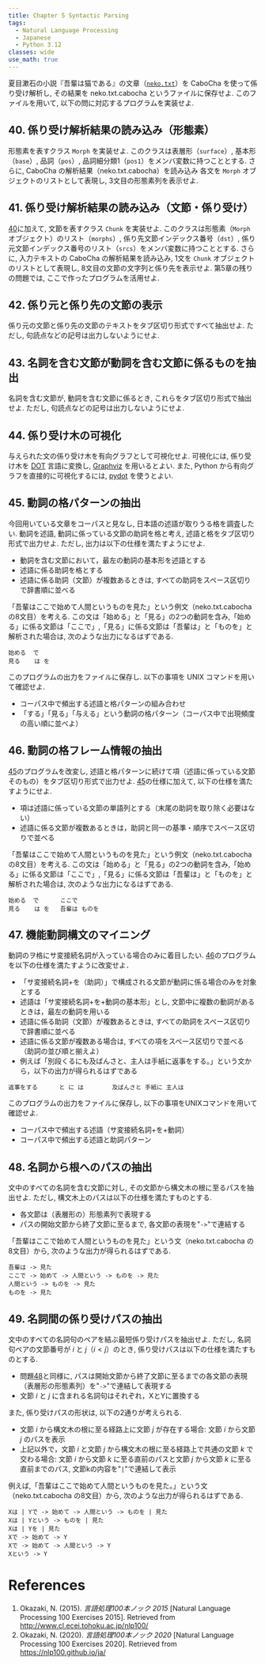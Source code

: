 ```yaml
---
title: Chapter 5 Syntactic Parsing
tags:
  - Natural Language Processing
  - Japanese
  - Python 3.12
classes: wide
use_math: true
---
```


夏目漱石の小説『吾輩は猫である』の文章（[`neko.txt`](http://www.cl.ecei.tohoku.ac.jp/nlp100/data/neko.txt)）を CaboCha を使って係り受け解析し, その結果を neko.txt.cabocha というファイルに保存せよ. このファイルを用いて, 以下の問に対応するプログラムを実装せよ.

## 40. 係り受け解析結果の読み込み（形態素）

形態素を表すクラス `Morph` を実装せよ. このクラスは表層形（`surface`）, 基本形（`base`）, 品詞（`pos`）, 品詞細分類1（`pos1`）をメンバ変数に持つこととする. さらに, CaboCha の解析結果（neko.txt.cabocha）を読み込み 各文を `Morph` オブジェクトのリストとして表現し, 3文目の形態素列を表示せよ.

## 41. 係り受け解析結果の読み込み（文節・係り受け）

[40](https://stmsy.github.io/nlp-100-exercises-chatper-05/#40-%E4%BF%82%E3%82%8A%E5%8F%97%E3%81%91%E8%A7%A3%E6%9E%90%E7%B5%90%E6%9E%9C%E3%81%AE%E8%AA%AD%E3%81%BF%E8%BE%BC%E3%81%BF%E5%BD%A2%E6%85%8B%E7%B4%A0)に加えて, 文節を表すクラス `Chunk` を実装せよ. このクラスは形態素（`Morph` オブジェクト）のリスト（`morphs`）, 係り先文節インデックス番号（`dst`）, 係り元文節インデックス番号のリスト（`srcs`）をメンバ変数に持つこととする. さらに, 入力テキストの CaboCha の解析結果を読み込み, 1文を `Chunk` オブジェクトのリストとして表現し, 8文目の文節の文字列と係り先を表示せよ. 第5章の残りの問題では, ここで作ったプログラムを活用せよ.

## 42. 係り元と係り先の文節の表示

係り元の文節と係り先の文節のテキストをタブ区切り形式ですべて抽出せよ. ただし, 句読点などの記号は出力しないようにせよ.

## 43. 名詞を含む文節が動詞を含む文節に係るものを抽出

名詞を含む文節が, 動詞を含む文節に係るとき, これらをタブ区切り形式で抽出せよ. ただし, 句読点などの記号は出力しないようにせよ.

## 44. 係り受け木の可視化

与えられた文の係り受け木を有向グラフとして可視化せよ. 可視化には, 係り受け木を [DOT](http://ja.wikipedia.org/wiki/DOT%E8%A8%80%E8%AA%9E) 言語に変換し, [Graphviz](http://www.graphviz.org/) を用いるとよい. また, Python から有向グラフを直接的に可視化するには, [pydot](https://code.google.com/p/pydot/) を使うとよい.

## 45. 動詞の格パターンの抽出

今回用いている文章をコーパスと見なし, 日本語の述語が取りうる格を調査したい. 動詞を述語, 動詞に係っている文節の助詞を格と考え, 述語と格をタブ区切り形式で出力せよ. ただし, 出力は以下の仕様を満たすようにせよ.

- 動詞を含む文節において，最左の動詞の基本形を述語とする
- 述語に係る助詞を格とする
- 述語に係る助詞（文節）が複数あるときは, すべての助詞をスペース区切りで辞書順に並べる

「吾輩はここで始めて人間というものを見た」という例文（neko.txt.cabocha の8文目）を考える. この文は「始める」と「見る」の2つの動詞を含み,「始める」に係る文節は「ここで」,「見る」に係る文節は「吾輩は」と「ものを」と解析された場合は, 次のような出力になるはずである.

```
始める  で
見る    は を
```

このプログラムの出力をファイルに保存し. 以下の事項を UNIX コマンドを用いて確認せよ.

- コーパス中で頻出する述語と格パターンの組み合わせ
- 「する」「見る」「与える」という動詞の格パターン（コーパス中で出現頻度の高い順に並べよ）

## 46. 動詞の格フレーム情報の抽出

[45](https://stmsy.github.io/nlp-100-exercises-chatper-05/#45-%E5%8B%95%E8%A9%9E%E3%81%AE%E6%A0%BC%E3%83%91%E3%82%BF%E3%83%BC%E3%83%B3%E3%81%AE%E6%8A%BD%E5%87%BA)のプログラムを改変し, 述語と格パターンに続けて項（述語に係っている文節そのもの）をタブ区切り形式で出力せよ. [45](https://stmsy.github.io/nlp-100-exercises-chatper-05/#45-%E5%8B%95%E8%A9%9E%E3%81%AE%E6%A0%BC%E3%83%91%E3%82%BF%E3%83%BC%E3%83%B3%E3%81%AE%E6%8A%BD%E5%87%BA)の仕様に加えて, 以下の仕様を満たすようにせよ.

- 項は述語に係っている文節の単語列とする（末尾の助詞を取り除く必要はない）
- 述語に係る文節が複数あるときは，助詞と同一の基準・順序でスペース区切りで並べる

「吾輩はここで始めて人間というものを見た」という例文（neko.txt.cabocha の8文目）を考える. この文は「始める」と「見る」の2つの動詞を含み,「始める」に係る文節は「ここで」,「見る」に係る文節は「吾輩は」と「ものを」と解析された場合は, 次のような出力になるはずである.

```
始める  で      ここで
見る    は を   吾輩は ものを
```

## 47. 機能動詞構文のマイニング

動詞のヲ格にサ変接続名詞が入っている場合のみに着目したい. [46](https://stmsy.github.io/nlp-100-exercises-chatper-05/#46-%E5%8B%95%E8%A9%9E%E3%81%AE%E6%A0%BC%E3%83%95%E3%83%AC%E3%83%BC%E3%83%A0%E6%83%85%E5%A0%B1%E3%81%AE%E6%8A%BD%E5%87%BA)のプログラムを以下の仕様を満たすように改変せよ．

- 「サ変接続名詞+を（助詞）」で構成される文節が動詞に係る場合のみを対象とする
- 述語は「サ変接続名詞+を+動詞の基本形」とし, 文節中に複数の動詞があるときは，最左の動詞を用いる
- 述語に係る助詞（文節）が複数あるときは, すべての助詞をスペース区切りで辞書順に並べる
- 述語に係る文節が複数ある場合は, すべての項をスペース区切りで並べる（助詞の並び順と揃えよ）
- 例えば「別段くるにも及ばんさと、主人は手紙に返事をする。」という文から，以下の出力が得られるはずである


```
返事をする      と に は        及ばんさと 手紙に 主人は
```

このプログラムの出力をファイルに保存し, 以下の事項をUNIXコマンドを用いて確認せよ.

- コーパス中で頻出する述語（サ変接続名詞+を+動詞）
- コーパス中で頻出する述語と助詞パターン

## 48. 名詞から根へのパスの抽出

文中のすべての名詞を含む文節に対し, その文節から構文木の根に至るパスを抽出せよ. ただし, 構文木上のパスは以下の仕様を満たすものとする.

- 各文節は（表層形の）形態素列で表現する
- パスの開始文節から終了文節に至るまで, 各文節の表現を"`->`"で連結する

「吾輩はここで始めて人間というものを見た」という文（neko.txt.cabocha の8文目）から, 次のような出力が得られるはずである.

```
吾輩は -> 見た
ここで -> 始めて -> 人間という -> ものを -> 見た
人間という -> ものを -> 見た
ものを -> 見た
```

## 49. 名詞間の係り受けパスの抽出

文中のすべての名詞句のペアを結ぶ最短係り受けパスを抽出せよ. ただし, 名詞句ペアの文節番号が $i$ と $j$（$i < j$）のとき, 係り受けパスは以下の仕様を満たすものとする.

- 問題[48](https://stmsy.github.io/nlp-100-exercises-chatper-05/#48-%E5%90%8D%E8%A9%9E%E3%81%8B%E3%82%89%E6%A0%B9%E3%81%B8%E3%81%AE%E3%83%91%E3%82%B9%E3%81%AE%E6%8A%BD%E5%87%BA)と同様に, パスは開始文節から終了文節に至るまでの各文節の表現（表層形の形態素列）を"`->`"で連結して表現する
- 文節 $i$ と $j$ に含まれる名詞句はそれぞれ，XとYに置換する

また, 係り受けパスの形状は, 以下の2通りが考えられる.

- 文節 $i$ から構文木の根に至る経路上に文節 $j$ が存在する場合: 文節 $i$ から文節 $j$ のパスを表示
- 上記以外で，文節 $i$ と文節 $j$ から構文木の根に至る経路上で共通の文節 $k$ で交わる場合: 文節 $i$ から文節 $k$ に至る直前のパスと文節 $j$ から文節 $k$ に至る直前までのパス, 文節kの内容を"`|`"で連結して表示

例えば,「吾輩はここで始めて人間というものを見た。」という文（neko.txt.cabocha の8文目）から, 次のような出力が得られるはずである.

```
Xは | Yで -> 始めて -> 人間という -> ものを | 見た
Xは | Yという -> ものを | 見た
Xは | Yを | 見た
Xで -> 始めて -> Y
Xで -> 始めて -> 人間という -> Y
Xという -> Y
```

# References
1. Okazaki, N. (2015). *言語処理100本ノック 2015* [Natural Language Processing 100 Exercises 2015]. Retrieved from http://www.cl.ecei.tohoku.ac.jp/nlp100/
2. Okazaki, N. (2020). *言語処理100本ノック 2020* [Natural Language Processing 100 Exercises 2020]. Retrieved from https://nlp100.github.io/ja/
